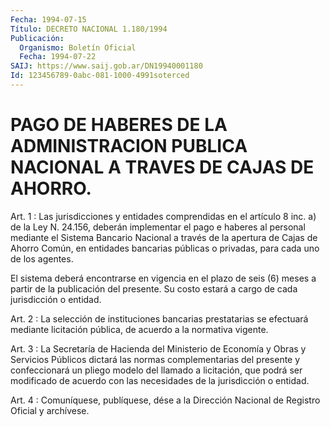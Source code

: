 ```yaml
---
Fecha: 1994-07-15
Título: DECRETO NACIONAL 1.180/1994
Publicación:
  Organismo: Boletín Oficial
  Fecha: 1994-07-22
SAIJ: https://www.saij.gob.ar/DN19940001180
Id: 123456789-0abc-081-1000-4991soterced
---
```

# PAGO DE HABERES DE LA ADMINISTRACION PUBLICA NACIONAL A TRAVES DE CAJAS DE AHORRO.

<a id="1"></a>
Art. 1 :  Las  jurisdicciones  y  entidades comprendidas en el artículo  8  inc. a) de la Ley N. 24.156,  deberán  implementar  el pago e haberes  al personal mediante el Sistema Bancario Nacional a través de la apertura  de  Cajas  de  Ahorro  Común,  en  entidades bancarias  públicas  o  privadas, para cada uno de los agentes.

El sistema deberá encontrarse  en vigencia en el plazo de seis (6) meses a partir de la publicación  del  presente.  Su costo estará a cargo de cada jurisdicción o entidad.

<a id="2"></a>
Art.  2 : La selección de instituciones bancarias prestatarias se  efectuará    mediante  licitación  pública,  de  acuerdo  a  la normativa vigente.

<a id="3"></a>
Art. 3 : La Secretaría de Hacienda del Ministerio de Economía y Obras  y  Servicios Públicos dictará las normas complementarias del presente y confeccionará un pliego modelo del llamado a licitación, que podrá ser modificado de acuerdo con las necesidades de la jurisdicción o entidad.

<a id="4"></a>
Art. 4 : Comuníquese, publíquese, dése a la Dirección Nacional de Registro Oficial y archívese.